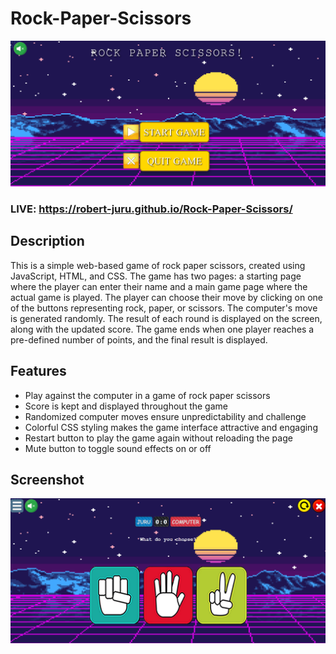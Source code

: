 # Rock-Paper-Scissors
![start page](https://raw.githubusercontent.com/robert-juru/Rock-Paper-Scissors/main/img/start-page.png)
### LIVE: https://robert-juru.github.io/Rock-Paper-Scissors/
## Description
This is a simple web-based game of rock paper scissors, created using JavaScript, HTML, and CSS. The game has two pages: a starting page where the player can enter their name and a main game page where the actual game is played. The player can choose their move by clicking on one of the buttons representing rock, paper, or scissors. The computer's move is generated randomly. The result of each round is displayed on the screen, along with the updated score. The game ends when one player reaches a pre-defined number of points, and the final result is displayed. 
## Features
   - Play against the computer in a game of rock paper scissors
   - Score is kept and displayed throughout the game
   - Randomized computer moves ensure unpredictability and challenge
   - Colorful CSS styling makes the game interface attractive and engaging
   - Restart button to play the game again without reloading the page
   - Mute button to toggle sound effects on or off
   
## Screenshot
![game page](https://raw.githubusercontent.com/robert-juru/Rock-Paper-Scissors/main/img/main-game.png)

